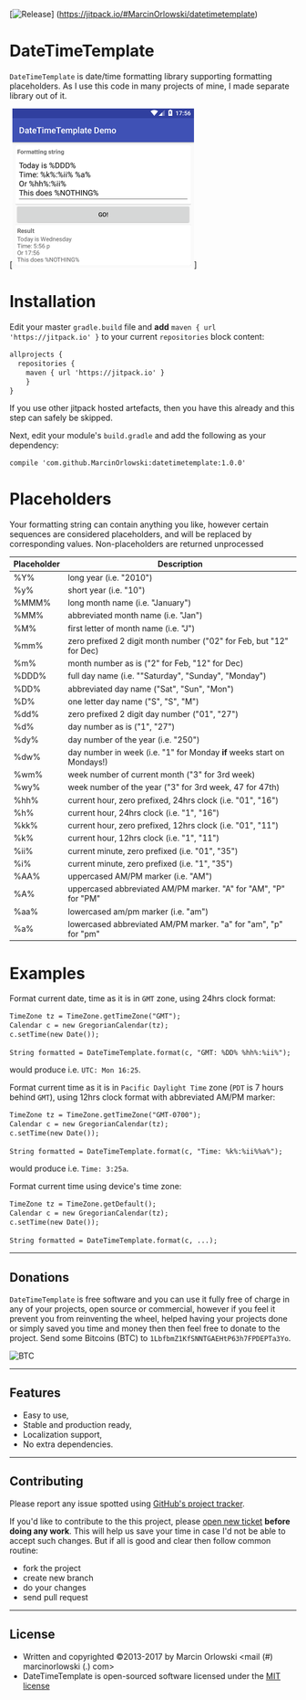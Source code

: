 [![Release](https://jitpack.io/v/MarcinOrlowski/datetimetemplate.svg)]
(https://jitpack.io/#MarcinOrlowski/datetimetemplate)


DateTimeTemplate
================
`DateTimeTemplate` is date/time formatting library supporting formatting placeholders. As I use this code in many projects
of mine, I made separate library out of it.

[![Demo app](img/demo.png)]


Installation
============

 Edit your master `gradle.build` file and **add** `maven { url 'https://jitpack.io' }` to your current
 `repositories` block content:

    allprojects {
      repositories {
        maven { url 'https://jitpack.io' }
        }
    }
    
 If you use other jitpack hosted artefacts, then you have this already and this step can safely be skipped.
 
 Next, edit your module's `build.gradle` and add the following as your dependency:

    compile 'com.github.MarcinOrlowski:datetimetemplate:1.0.0'


Placeholders
============

 Your formatting string can contain anything you like, however certain sequences are considered
 placeholders, and will be replaced by corresponding values. Non-placeholders are returned
 unprocessed

 | Placeholder | Description |
 |-------------|-------------|
 | %Y% 		| long year (i.e. "2010") |
 | %y% 		| short year (i.e. "10") |
 | %MMM%	| long month name (i.e. "January") |
 | %MM%		| abbreviated month name (i.e. "Jan") |
 | %M%		| first letter of month name (i.e. "J") |
 | %mm%		| zero prefixed 2 digit month number ("02" for Feb, but "12" for Dec) |
 | %m%		| month number as is ("2" for Feb, "12" for Dec) |
 | %DDD%	| full day name (i.e. ""Saturday", "Sunday", "Monday") |
 | %DD%		| abbreviated day name ("Sat", "Sun", "Mon") |
 | %D%		| one letter day name ("S", "S", "M") |
 | %dd%		| zero prefixed 2 digit day number ("01", "27") |
 | %d%		| day number as is ("1", "27") |
 | %dy%		| day number of the year (i.e. "250") |
 | %dw%		| day number in week (i.e. "1" for Monday **if** weeks start on Mondays!) |
 | %wm%		| week number of current month ("3" for 3rd week) |
 | %wy%		| week number of the year ("3" for 3rd week, 47 for 47th) |
 | %hh%		| current hour, zero prefixed, 24hrs clock (i.e. "01", "16") |
 | %h%		| current hour, 24hrs clock (i.e. "1", "16") |
 | %kk%		| current hour, zero prefixed, 12hrs clock (i.e. "01", "11") |
 | %k%		| current hour, 12hrs clock (i.e. "1", "11") |
 | %ii%		| current minute, zero prefixed (i.e. "01", "35") |
 | %i%		| current minute, zero prefixed (i.e. "1", "35") |
 | %AA%		| uppercased AM/PM marker (i.e. "AM") |
 | %A%		| uppercased abbreviated AM/PM marker. "A" for "AM", "P" for "PM" |
 | %aa%		| lowercased am/pm marker (i.e. "am") |
 | %a%		| lowercased abbreviated AM/PM marker. "a" for "am", "p" for "pm" |


Examples
========

Format current date, time as it is in `GMT` zone, using 24hrs clock format:

    TimeZone tz = TimeZone.getTimeZone("GMT");
    Calendar c = new GregorianCalendar(tz);
    c.setTime(new Date());
    
    String formatted = DateTimeTemplate.format(c, "GMT: %DD% %hh%:%ii%");

would produce i.e. `UTC: Mon 16:25`.

Format current time as it is in `Pacific Daylight Time` zone (`PDT` is 7 hours behind `GMT`), 
using 12hrs clock format with abbreviated AM/PM marker:

    TimeZone tz = TimeZone.getTimeZone("GMT-0700");
    Calendar c = new GregorianCalendar(tz);
    c.setTime(new Date());
    
    String formatted = DateTimeTemplate.format(c, "Time: %k%:%ii%%a%");

would produce i.e. `Time: 3:25a`.

Format current time using device's time zone:

    TimeZone tz = TimeZone.getDefault();
    Calendar c = new GregorianCalendar(tz);
    c.setTime(new Date());
    
    String formatted = DateTimeTemplate.format(c, ...);


----

## Donations ##

`DateTimeTemplate` is free software and you can use it fully free of charge in any of your projects, open source or 
commercial, however if you feel it prevent you from reinventing the wheel, helped having your projects done or simply
saved you time and money  then then feel free to donate to the project. Send some Bitcoins (BTC) to `1LbfbmZ1KfSNNTGAEHtP63h7FPDEPTa3Yo`.

![BTC](http://i.imgur.com/mUe8olT.png)

----

## Features ##

 * Easy to use,
 * Stable and production ready,
 * Localization support,
 * No extra dependencies.

----

## Contributing ##

Please report any issue spotted using [GitHub's project tracker](https://github.com/MarcinOrlowski/datetimetemplate/issues).
 
If you'd like to contribute to the this project, please [open new ticket](https://github.com/MarcinOrlowski/datetimetemplate/issues) 
**before doing any work**. This will help us save your time in case I'd not be able to accept such changes. But if all is good and 
clear then follow common routine:

 * fork the project
 * create new branch
 * do your changes
 * send pull request

----

## License ##

* Written and copyrighted &copy;2013-2017 by Marcin Orlowski <mail (#) marcinorlowski (.) com>
* DateTimeTemplate is open-sourced software licensed under the [MIT license](http://opensource.org/licenses/MIT)
